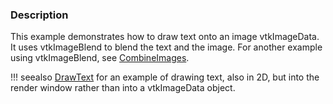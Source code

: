 ### Description
This example demonstrates how to draw text onto an image vtkImageData. It uses vtkImageBlend to blend the text and the image. For another example using vtkImageBlend, see [CombineImages](/Cxx/Images/CombineImages).

!!! seealso
    [DrawText](/Cxx/Visualization/DrawText) for an example of drawing text, also in 2D, but into the render window rather than into a vtkImageData object.
